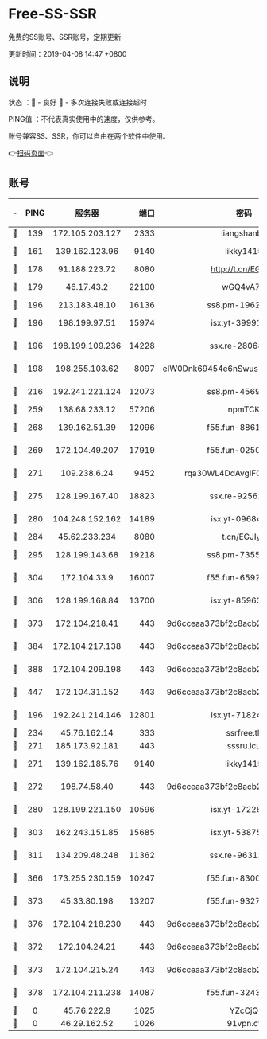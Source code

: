 # Free-SS-SSR

免费的SS账号、SSR账号，定期更新

更新时间：2019-04-08 14:47 +0800

## 说明

状态     ：🙂 - 良好 🙁 - 多次连接失败或连接超时

PING值   ：不代表真实使用中的速度，仅供参考。

账号兼容SS、SSR，你可以自由在两个软件中使用。

👉[扫码页面](https://liesauer.github.io/Free-SS-SSR/)👈

## 账号

|-|PING|服务器|端口|密码|加密方式|区域|
|:----:|:----:|:-----:|-----:|:----:|:----:|:----:|
|🙂|139|172.105.203.127|2333|liangshanbo|chacha20|JP|
|🙂|161|139.162.123.96|9140|likky1415|aes-256-cfb|JP|
|🙂|178|91.188.223.72|8080|http://t.cn/EGJIyrl|rc4-md5|RU|
|🙂|179|46.17.43.2|22100|wGQ4vA7D|aes-256-gcm|RU|
|🙂|196|213.183.48.10|16136|ss8.pm-19627789|rc4-md5|RU|
|🙂|196|198.199.97.51|15974|isx.yt-39991423|aes-256-cfb|US|
|🙂|196|198.199.109.236|14228|ssx.re-28068094|aes-256-cfb|US|
|🙂|198|198.255.103.62|8097|eIW0Dnk69454e6nSwuspv9DmS201tQ0D|aes-256-cfb|US|
|🙂|216|192.241.221.124|12073|ss8.pm-45691802|aes-256-cfb|US|
|🙂|259|138.68.233.12|57206|npmTCK|rc4-md5|US|
|🙂|268|139.162.51.39|12096|f55.fun-88617667|aes-256-cfb|SG|
|🙂|269|172.104.49.207|17919|f55.fun-02500708|aes-256-cfb|SG|
|🙂|271|109.238.6.24|9452|rqa30WL4DdAvgIFG6Fs3znzTa|aes-256-cfb|FR|
|🙂|275|128.199.167.40|18823|ssx.re-92562343|aes-256-cfb|SG|
|🙂|280|104.248.152.162|14189|isx.yt-09684732|aes-256-cfb|SG|
|🙂|284|45.62.233.234|8080|t.cn/EGJIyrl|rc4-md5|CA|
|🙂|295|128.199.143.68|19218|ss8.pm-73559472|aes-256-cfb|SG|
|🙂|304|172.104.33.9|16007|f55.fun-65922710|aes-256-cfb|SG|
|🙂|306|128.199.168.84|13700|isx.yt-85963683|aes-256-cfb|SG|
|🙂|373|172.104.218.41|443|9d6cceaa373bf2c8acb22e60b6a58be6|aes-256-cfb|US|
|🙂|384|172.104.217.138|443|9d6cceaa373bf2c8acb22e60b6a58be6|aes-256-cfb|US|
|🙂|388|172.104.209.198|443|9d6cceaa373bf2c8acb22e60b6a58be6|aes-256-cfb|US|
|🙂|447|172.104.31.152|443|9d6cceaa373bf2c8acb22e60b6a58be6|aes-256-cfb|US|
|🙂|196|192.241.214.146|12801|isx.yt-71824298|aes-256-cfb|US|
|🙂|234|45.76.162.14|333|ssrfree.tk|rc4|SG|
|🙂|271|185.173.92.181|443|sssru.icu|rc4-md5|RU|
|🙂|271|139.162.185.76|9140|likky1415|aes-256-cfb|DE|
|🙂|272|198.74.58.40|443|9d6cceaa373bf2c8acb22e60b6a58be6|aes-256-cfb|US|
|🙂|280|128.199.221.150|10596|isx.yt-17228760|aes-256-cfb|SG|
|🙂|303|162.243.151.85|15685|isx.yt-53875045|aes-256-cfb|US|
|🙂|311|134.209.48.248|11362|ssx.re-96312869|aes-256-cfb|US|
|🙂|366|173.255.230.159|10247|f55.fun-83008054|aes-256-cfb|US|
|🙂|373|45.33.80.198|13207|f55.fun-93270323|aes-256-cfb|US|
|🙂|376|172.104.218.230|443|9d6cceaa373bf2c8acb22e60b6a58be6|aes-256-cfb|US|
|🙁|372|172.104.24.21|443|9d6cceaa373bf2c8acb22e60b6a58be6|aes-256-cfb|US|
|🙁|373|172.104.215.24|443|9d6cceaa373bf2c8acb22e60b6a58be6|aes-256-cfb|US|
|🙁|378|172.104.211.238|14087|f55.fun-32438458|aes-256-cfb|US|
|🙁|0|45.76.222.9|1025|YZcCjQ|rc4-md5|JP|
|🙁|0|46.29.162.52|1026|91vpn.cf|rc4-md5|RU|
